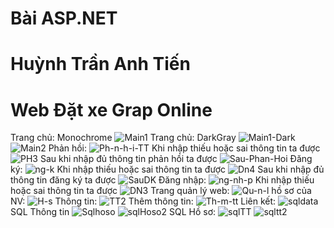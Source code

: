 # Bài ASP.NET
# Huỳnh Trần Anh Tiến
# Web Đặt xe Grap Online
Trang chủ: Monochrome
<img src="https://i.ibb.co/r6KR5tF/Main1.png" alt="Main1" border="0">
Trang chủ: DarkGray
<img src="https://i.ibb.co/T8fzLwp/Main1-Dark.png" alt="Main1-Dark" border="0">
<img src="https://i.ibb.co/V2qVpyG/Main2.png" alt="Main2" border="0">
Phản hồi:
<img src="https://i.ibb.co/nLwj96K/Ph-n-h-i-TT.png" alt="Ph-n-h-i-TT" border="0">
Khi nhập thiếu hoặc sai thông tin ta được
<img src="https://i.ibb.co/ykFWGKK/PH3.png" alt="PH3" border="0">
Sau khi nhập đủ thông tin phản hồi ta được
<img src="https://i.ibb.co/drwt8rk/Sau-Phan-Hoi.png" alt="Sau-Phan-Hoi" border="0">
Đăng ký:
<img src="https://i.ibb.co/pwRfdTW/ng-k.png" alt="ng-k" border="0">
Khi nhập thiếu hoặc sai thông tin ta được
<img src="https://i.ibb.co/bRVKG1P/Dn4.png" alt="Dn4" border="0">
Sau khi nhập đủ thông tin đăng ký ta được
<img src="https://i.ibb.co/Wy7KCkQ/SauDK.png" alt="SauDK" border="0">
Đăng nhập:
<img src="https://i.ibb.co/McC5196/ng-nh-p.png" alt="ng-nh-p" border="0">
Khi nhập thiếu hoặc sai thông tin ta được
<img src="https://i.ibb.co/xGyRBNV/DN3.png" alt="DN3" border="0">
Trang quản lý web:
<img src="https://i.ibb.co/k8yp6qh/Qu-n-l.png" alt="Qu-n-l" border="0">
hồ sơ của NV:
<img src="https://i.ibb.co/chv4DmQ/H-s.png" alt="H-s" border="0">
Thông tin:
<img src="https://i.ibb.co/Nj5dKqT/TT2.png" alt="TT2" border="0">
Thêm thông tin:
<img src="https://i.ibb.co/XCdvn14/Th-m-tt.png" alt="Th-m-tt" border="0">
Liên kết:
<img src="https://i.ibb.co/jGBndQF/sqldata.png" alt="sqldata" border="0">
SQL Thông tin
<img src="https://i.ibb.co/Jv2f56B/Sqlhoso.png" alt="Sqlhoso" border="0">
<img src="https://i.ibb.co/XXx52x1/sqlHoso2.png" alt="sqlHoso2" border="0">
SQL Hồ sơ:
<img src="https://i.ibb.co/6427bS6/sqlTT.png" alt="sqlTT" border="0">
<img src="https://i.ibb.co/X2zpkdd/sqltt2.png" alt="sqltt2" border="0">









